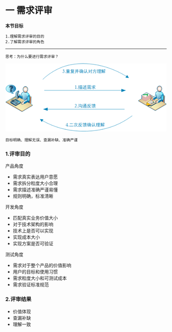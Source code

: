 # 一 需求评审

**本节目标**

```
1.理解需求评审的目的
2.了解需求评审的角色
```

---

```
思考：为什么要进行需求评审？
```

![image-20191113122004338](../img/image-20191113122004338.png)

```
目标明确、理解无误、查漏补缺、准确严谨
```

### 1.评审目的

产品角度

- 需求真实表达用户意愿
- 需求拆分粒度大小合理
- 需求描述准确严谨易懂
- 规则明确，标准清晰

开发角度

- 匹配真实业务价值大小
- 对于技术架构的影响
- 技术上是否可以实现
- 实现成本大小
- 实现方案是否可验证

测试角度

- 需求对于整个产品的价值影响
- 用户的目标和使用习惯
- 需求粒度大小和可测试成本
- 需求验证标准规范

### 2.评审结果

- 价值体现
- 查漏补缺
- 理解一致